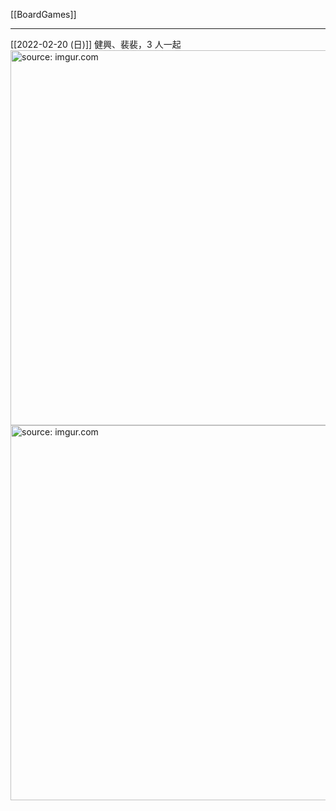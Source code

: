 [[BoardGames]]

---

[[2022-02-20 (日)]] 健興、裴裴，3 人一起
<a href="https://imgur.com/e0C9uQb"><img src="https://i.imgur.com/e0C9uQb.jpg" title="source: imgur.com" width="600px"/></a>
<a href="https://imgur.com/1cRFMmc"><img src="https://i.imgur.com/1cRFMmc.jpg" title="source: imgur.com" width="600px"/></a>
